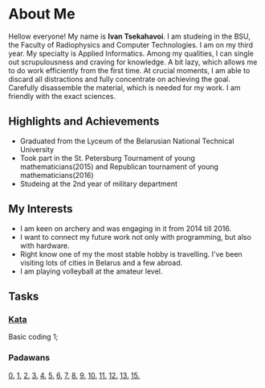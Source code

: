 # About Me

Hellow everyone! My name is **Ivan Tsekahavoi**.
I am studeing in the BSU, the Faculty of Radiophysics and Computer Technologies. I am on my third year. My specialty is Applied Informatics. Among my qualities, I can single out scrupulousness and craving for knowledge. A bit lazy, which allows me to do work efficiently from the first time. At crucial moments, I am able to discard all distractions and fully concentrate on achieving the goal. Carefully disassemble the material, which is needed for my work. I am friendly with the exact sciences.

## Highlights and Achievements
- Graduated from the Lyceum of the Belarusian National Technical University
- Took part in the St. Petersburg Tournament of young mathematicians(2015) and Republican tournament of young mathematicians(2016)
- Studeing at the 2nd year of military department

## My Interests

- I am keen on archery and was engaging in it from 2014 till 2016.
- I want to connect my future work not only with programming, but also with hardware.
- Right know one of my the most stable hobby is travelling. I've been visiting lots of cities in Belarus and a few abroad.
- I am playing volleyball at the amateur level.

## Tasks
### [Kata](https://www.codewars.com/dashboard)
Basic coding 1;
### Padawans
[0.](https://github.com/VanyaTsekhavoi/FancyCalc.git)
[1.](https://github.com/VanyaTsekhavoi/PadawansTask1.git)
[2.](https://github.com/VanyaTsekhavoi/PadawansTask2.git)
[3.](https://github.com/VanyaTsekhavoi/PadawansTask3.git)
[4.](https://github.com/VanyaTsekhavoi/PadawansTask4.git)
[5.](https://github.com/VanyaTsekhavoi/PadawansTask5.git)
[6.](https://github.com/VanyaTsekhavoi/PadawansTask6.git)
[7.](https://github.com/VanyaTsekhavoi/PadawansTask7.git)
[8.](https://github.com/VanyaTsekhavoi/PadawansTask8.git)
[9.](https://github.com/VanyaTsekhavoi/PadawansTask9.git)
[10.](https://github.com/VanyaTsekhavoi/PadawansTask10.git)
[11.](https://github.com/VanyaTsekhavoi/PadawansTask11.git)
[12.](https://github.com/VanyaTsekhavoi/PadawansTask12.git)
[13.](https://github.com/VanyaTsekhavoi/PadawansTask13.git)
[15.](https://github.com/VanyaTsekhavoi/PadawansTask15.git)
